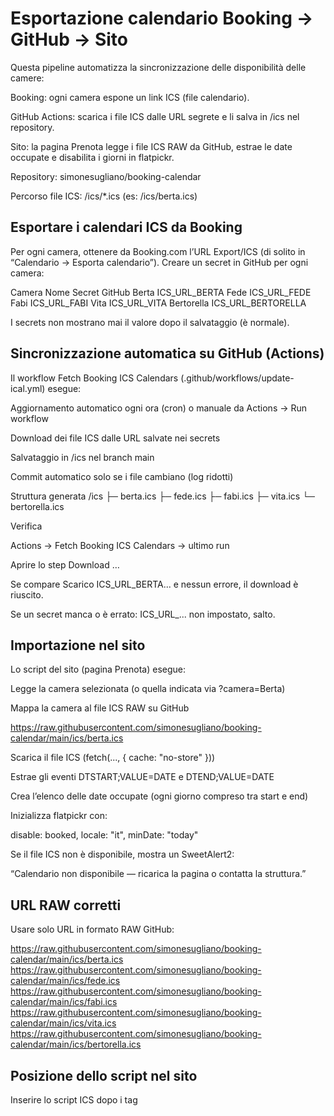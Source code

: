 # Esportazione calendario Booking → GitHub → Sito

Questa pipeline automatizza la sincronizzazione delle disponibilità delle camere:

Booking: ogni camera espone un link ICS (file calendario).

GitHub Actions: scarica i file ICS dalle URL segrete e li salva in /ics nel repository.

Sito: la pagina Prenota legge i file ICS RAW da GitHub, estrae le date occupate e disabilita i giorni in flatpickr.

Repository: simonesugliano/booking-calendar

Percorso file ICS: /ics/*.ics (es: /ics/berta.ics)

## Esportare i calendari ICS da Booking

Per ogni camera, ottenere da Booking.com l’URL Export/ICS (di solito in “Calendario → Esporta calendario”).
Creare un secret in GitHub per ogni camera:

Camera	Nome Secret GitHub
Berta	ICS_URL_BERTA
Fede	ICS_URL_FEDE
Fabi	ICS_URL_FABI
Vita	ICS_URL_VITA
Bertorella	ICS_URL_BERTORELLA

I secrets non mostrano mai il valore dopo il salvataggio (è normale).

## Sincronizzazione automatica su GitHub (Actions)

Il workflow Fetch Booking ICS Calendars (.github/workflows/update-ical.yml) esegue:

Aggiornamento automatico ogni ora (cron) o manuale da Actions → Run workflow

Download dei file ICS dalle URL salvate nei secrets

Salvataggio in /ics nel branch main

Commit automatico solo se i file cambiano (log ridotti)

Struttura generata
/ics
  ├─ berta.ics
  ├─ fede.ics
  ├─ fabi.ics
  ├─ vita.ics
  └─ bertorella.ics

Verifica

Actions → Fetch Booking ICS Calendars → ultimo run

Aprire lo step Download …

Se compare Scarico ICS_URL_BERTA... e nessun errore, il download è riuscito.

Se un secret manca o è errato: ICS_URL_... non impostato, salto.

## Importazione nel sito

Lo script del sito (pagina Prenota) esegue:

Legge la camera selezionata (o quella indicata via ?camera=Berta)

Mappa la camera al file ICS RAW su GitHub

https://raw.githubusercontent.com/simonesugliano/booking-calendar/main/ics/berta.ics


Scarica il file ICS (fetch(..., { cache: "no-store" }))

Estrae gli eventi DTSTART;VALUE=DATE e DTEND;VALUE=DATE

Crea l’elenco delle date occupate (ogni giorno compreso tra start e end)

Inizializza flatpickr con:

disable: booked,
locale: "it",
minDate: "today"


Se il file ICS non è disponibile, mostra un SweetAlert2:

“Calendario non disponibile — ricarica la pagina o contatta la struttura.”

## URL RAW corretti

Usare solo URL in formato RAW GitHub:

https://raw.githubusercontent.com/simonesugliano/booking-calendar/main/ics/berta.ics
https://raw.githubusercontent.com/simonesugliano/booking-calendar/main/ics/fede.ics
https://raw.githubusercontent.com/simonesugliano/booking-calendar/main/ics/fabi.ics
https://raw.githubusercontent.com/simonesugliano/booking-calendar/main/ics/vita.ics
https://raw.githubusercontent.com/simonesugliano/booking-calendar/main/ics/bertorella.ics

## Posizione dello script nel sito

Inserire lo script ICS dopo i tag <script> di Bootstrap e prima di </body>.

Lo script è collegato all’evento shown.bs.modal della modale Camere.

Quando la modale viene aperta, scarica e mostra le date occupate.

Se si arriva da un link con ?camera=..., la modale si apre automaticamente e mostra il calendario corretto.

## Performance e limiti

Frequenza: ogni ora (1000 run/mese ≈ entro i limiti gratuiti GitHub Actions)

Peso: pochi KB per file, commit solo se cambia qualcosa

Cache: disattivata (no-store + timestamp)

Affidabilità: dipende solo dai link ICS di Booking

Errore visibile: SweetAlert2 informa subito l’utente se Booking non risponde

## Manutenzione
Controllo rapido

GitHub → Actions → ultimo run → deve essere verde ✅

Aprire/ics/berta.ics → controllare data commit recente

In pagina Prenota → aprire modale → le date occupate devono essere disabilitate

Aggiungere una nuova camera

Creare un nuovo secret ICS_URL_NUOVACAMERA

Aggiungere la riga corrispondente nel workflow

Aggiungere la riga in ICS_LINKS nello script

Aggiornare la <.select> e la pagina camere

Se Booking mostra pieno ma il sito no

Eseguire Run workflow manuale

Aprire /ics/ e controllare se le nuove date sono presenti

Se il file ICS di Booking è vuoto → Booking non aggiorna correttamente l’export

## Errori comuni
Errore	Causa	Soluzione
ICS_URL_* non impostato	Secret mancante	Aggiungere il secret corretto
fetch() scarica HTML	URL non RAW	Usare raw.githubusercontent.com/...
Date non aggiornate	Caching Booking	Attendere o ridurre intervallo a 30 min
SweetAlert “Calendario non disponibile”	Booking offline o URL errato	Verificare link ICS
## Sicurezza e legalità

Gli ICS sono dati pubblici forniti da Booking per la sincronizzazione.

Nessun dato personale dei clienti viene scaricato.

I link ICS restano protetti nei GitHub Secrets.

Nessuna API privata o accesso non autorizzato viene utilizzato.

## FAQ

Posso usare HTTPS?
Sì, tutti gli URL sono HTTPS.

Posso vedere i log dei download?
Sì, da GitHub → Actions → Workflow → Step “Download …”.

Cosa succede se Booking cambia link?
Il workflow segnala errore. Basta aggiornare il secret con il nuovo URL.

🔗 Link utili

Repo: https://github.com/simonesugliano/booking-calendar

Cartella ICS: https://github.com/simonesugliano/booking-calendar/tree/main/ics

RAW ICS (esempio): https://raw.githubusercontent.com/simonesugliano/booking-calendar/main/ics/berta.ics





